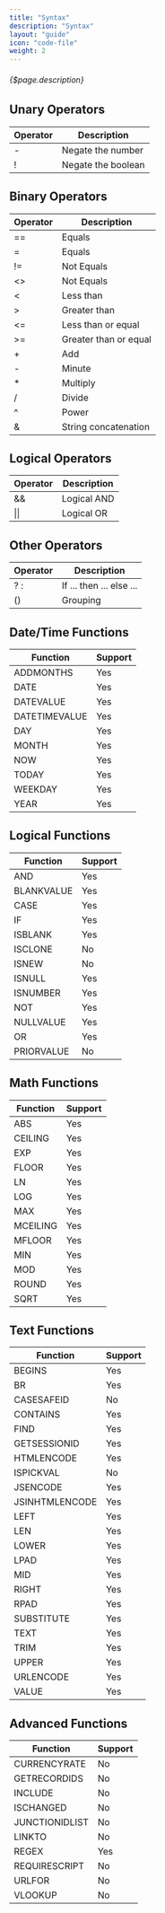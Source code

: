 ```yaml
---
title: "Syntax"
description: "Syntax"
layout: "guide"
icon: "code-file"
weight: 2
---
```


###### {$page.description}

<article id="1">

## Unary Operators

| Operator | Description |
| -------- | ----------- |
| - | Negate the number |
| ! | Negate the boolean |

</article>

<article id="2">

## Binary Operators

| Operator | Description |
| -------- | ----------- |
| == | Equals |
| = | Equals |
| != | Not Equals |
| <> | Not Equals |
| < | Less than |
| > | Greater than |
| <= | Less than or equal |
| >= | Greater than or equal |
| + | Add |
| - | Minute |
| * | Multiply |
| / | Divide |
| ^ | Power |
| & | String concatenation |

</article>

<article id="3">

## Logical Operators

| Operator | Description |
| -------- | ----------- |
| && | Logical AND |
| \|\| | Logical OR |

</article>

<article id="4">

## Other Operators

| Operator | Description |
| -------- | ----------- |
| ? : | If ... then ... else ... |
| () | Grouping |

</article>

<article id="5">

## Date/Time Functions

| Function | Support |
| -------- | ----------- |
| ADDMONTHS | Yes |
| DATE | Yes |
| DATEVALUE | Yes |
| DATETIMEVALUE | Yes |
| DAY | Yes |
| MONTH | Yes |
| NOW | Yes |
| TODAY | Yes |
| WEEKDAY | Yes |
| YEAR | Yes |

</article>

<article id="6">

## Logical Functions

| Function | Support |
| -------- | ----------- |
| AND | Yes |
| BLANKVALUE | Yes |
| CASE | Yes |
| IF | Yes |
| ISBLANK | Yes |
| ISCLONE | No |
| ISNEW | No |
| ISNULL | Yes |
| ISNUMBER | Yes |
| NOT | Yes |
| NULLVALUE | Yes |
| OR | Yes |
| PRIORVALUE | No |

</article>

<article id="7">

## Math Functions

| Function | Support |
| -------- | ----------- |
| ABS | Yes |
| CEILING | Yes |
| EXP | Yes |
| FLOOR | Yes |
| LN | Yes |
| LOG | Yes |
| MAX | Yes |
| MCEILING | Yes |
| MFLOOR | Yes |
| MIN | Yes |
| MOD | Yes |
| ROUND | Yes |
| SQRT | Yes |

</article>

<article id="8">

## Text Functions

| Function | Support |
| -------- | ----------- |
| BEGINS | Yes |
| BR | Yes |
| CASESAFEID | No |
| CONTAINS | Yes |
| FIND | Yes |
| GETSESSIONID | Yes |
| HTMLENCODE | Yes |
| ISPICKVAL | No |
| JSENCODE | Yes |
| JSINHTMLENCODE | Yes |
| LEFT | Yes |
| LEN | Yes |
| LOWER | Yes |
| LPAD | Yes |
| MID | Yes |
| RIGHT | Yes |
| RPAD | Yes |
| SUBSTITUTE | Yes |
| TEXT | Yes |
| TRIM | Yes |
| UPPER | Yes |
| URLENCODE | Yes |
| VALUE | Yes |

</article>

<article id="9">

## Advanced Functions

| Function | Support |
| -------- | ----------- |
| CURRENCYRATE | No |
| GETRECORDIDS | No |
| INCLUDE | No |
| ISCHANGED | No |
| JUNCTIONIDLIST | No |
| LINKTO | No |
| REGEX | Yes |
| REQUIRESCRIPT | No |
| URLFOR | No |
| VLOOKUP | No |

</article>
